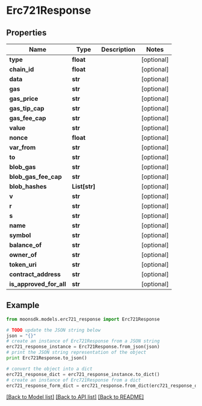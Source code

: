 # Erc721Response


## Properties

Name | Type | Description | Notes
------------ | ------------- | ------------- | -------------
**type** | **float** |  | [optional] 
**chain_id** | **float** |  | [optional] 
**data** | **str** |  | [optional] 
**gas** | **str** |  | [optional] 
**gas_price** | **str** |  | [optional] 
**gas_tip_cap** | **str** |  | [optional] 
**gas_fee_cap** | **str** |  | [optional] 
**value** | **str** |  | [optional] 
**nonce** | **float** |  | [optional] 
**var_from** | **str** |  | [optional] 
**to** | **str** |  | [optional] 
**blob_gas** | **str** |  | [optional] 
**blob_gas_fee_cap** | **str** |  | [optional] 
**blob_hashes** | **List[str]** |  | [optional] 
**v** | **str** |  | [optional] 
**r** | **str** |  | [optional] 
**s** | **str** |  | [optional] 
**name** | **str** |  | [optional] 
**symbol** | **str** |  | [optional] 
**balance_of** | **str** |  | [optional] 
**owner_of** | **str** |  | [optional] 
**token_uri** | **str** |  | [optional] 
**contract_address** | **str** |  | [optional] 
**is_approved_for_all** | **str** |  | [optional] 

## Example

```python
from moonsdk.models.erc721_response import Erc721Response

# TODO update the JSON string below
json = "{}"
# create an instance of Erc721Response from a JSON string
erc721_response_instance = Erc721Response.from_json(json)
# print the JSON string representation of the object
print Erc721Response.to_json()

# convert the object into a dict
erc721_response_dict = erc721_response_instance.to_dict()
# create an instance of Erc721Response from a dict
erc721_response_form_dict = erc721_response.from_dict(erc721_response_dict)
```
[[Back to Model list]](../README.md#documentation-for-models) [[Back to API list]](../README.md#documentation-for-api-endpoints) [[Back to README]](../README.md)


